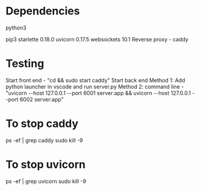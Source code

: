 # Dependencies
python3 

pip3
starlette               0.18.0
uvicorn                 0.17.5
websockets              10.1
Reverse proxy - caddy

# Testing
Start front end - "cd <project root> && sudo start caddy"
Start back end
Method 1: Add python launcher in vscode and run server.py
Method 2: command line - "uvicorn --host 127.0.0.1 --port 6001 server:app && uvicorn --host 127.0.0.1 --port 6002 server:app"

# To stop caddy
ps -ef | grep caddy
sudo kill -9 <pid>

# To stop uvicorn
ps -ef | grep uvicorn
sudo kill -9 <pid>
